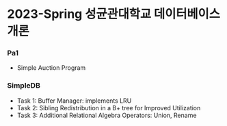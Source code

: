 # 2023-Spring 성균관대학교 데이터베이스개론

### Pa1
- Simple Auction Program
### SimpleDB
- Task 1: Buffer Manager: implements LRU
- Task 2: Sibling Redistribution in a B+ tree for Improved Utilization
- Task 3: Additional Relational Algebra Operators: Union, Rename